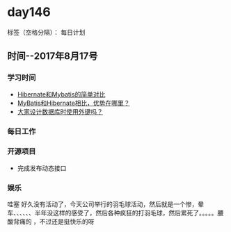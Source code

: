 # day146

标签（空格分隔）： 每日计划


## 时间--2017年8月17号


### 学习时间<br>
* [Hibernate和Mybatis的简单对比][1]
* [MyBatis和Hibernate相比，优势在哪里？][2]
* [大家设计数据库时使用外键吗？][3]

### 每日工作<br>


### 开源项目
* 完成发布动态接口

### 娱乐
哇塞  好久没有活动了，今天公司举行的羽毛球活动，然后就是一个惨，晕车、、、、、、半年没这样的感受了，然后各种疯狂的打羽毛球，然后累死了。。。。。腰酸背痛的 ，不过还是挺快乐的呀

  [1]: http://www.cnblogs.com/inspurhaitian/p/4647485.html
  [2]: https://www.zhihu.com/question/21104468
  [3]: https://www.zhihu.com/question/19600081
